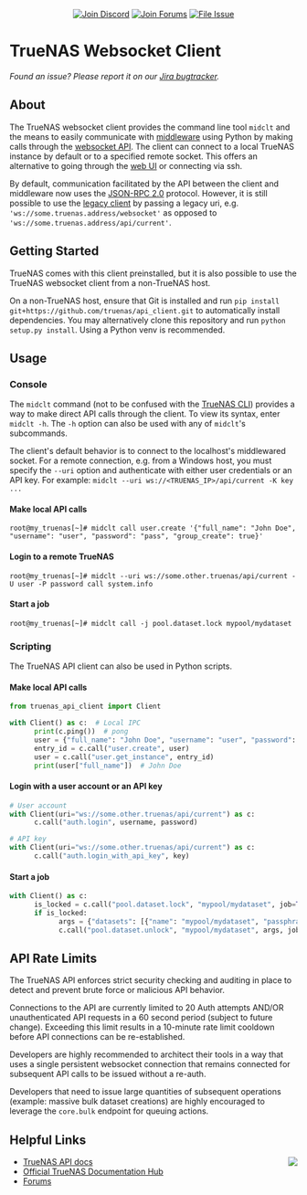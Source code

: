 <p align="center">
      <a href="https://discord.gg/Q3St5fPETd"><img alt="Join Discord" src="https://badgen.net/discord/members/Q3St5fPETd/?icon=discord&label=Join%20the%20TrueNAS%20Community" /></a>
 <a href="https://www.truenas.com/community/"><img alt="Join Forums" src="https://badgen.net/badge/Forums/Post%20Now//purple" /></a> 
 <a href="https://jira.ixsystems.com"><img alt="File Issue" src="https://badgen.net/badge/Jira/File%20Issue//red?icon=jira" /></a>
</p>

# TrueNAS Websocket Client

*Found an issue? Please report it on our [Jira bugtracker](https://jira.ixsystems.com).*

## About

The TrueNAS websocket client provides the command line tool `midclt` and the means to easily communicate with [middleware](https://github.com/truenas/middleware) using Python by making calls through the [websocket API](https://api.truenas.com/). The client can connect to a local TrueNAS instance by default or to a specified remote socket. This offers an alternative to going through the [web UI](https://github.com/truenas/webui) or connecting via ssh.

By default, communication facilitated by the API between the client and middleware now uses the [JSON-RPC 2.0](https://www.jsonrpc.org/specification) protocol. However, it is still possible to use the [legacy client](https://www.truenas.com/docs/api/scale_websocket_api.html) by passing a legacy uri, e.g. `'ws://some.truenas.address/websocket'` as opposed to `'ws://some.truenas.address/api/current'`.

## Getting Started

TrueNAS comes with this client preinstalled, but it is also possible to use the TrueNAS websocket client from a non-TrueNAS host.

On a non-TrueNAS host, ensure that Git is installed and run `pip install git+https://github.com/truenas/api_client.git` to automatically install dependencies. You may alternatively clone this repository and run `python setup.py install`. Using a Python venv is recommended.

## Usage

### Console

The `midclt` command (not to be confused with the [TrueNAS CLI](https://github.com/truenas/midcli)) provides a way to make direct API calls through the client. To view its syntax, enter `midclt -h`. The `-h` option can also be used with any of `midclt`'s subcommands.

The client's default behavior is to connect to the localhost's middlewared socket. For a remote connection, e.g. from a Windows host, you must specify the `--uri` option and authenticate with either user credentials or an API key. For example: `midclt --uri ws://<TRUENAS_IP>/api/current -K key ...`

#### Make local API calls

```
root@my_truenas[~]# midclt call user.create '{"full_name": "John Doe", "username": "user", "password": "pass", "group_create": true}'
```

#### Login to a remote TrueNAS

```
root@my_truenas[~]# midclt --uri ws://some.other.truenas/api/current -U user -P password call system.info
```

#### Start a job

```
root@my_truenas[~]# midclt call -j pool.dataset.lock mypool/mydataset
```

### Scripting

The TrueNAS API client can also be used in Python scripts.

#### Make local API calls

```python
from truenas_api_client import Client

with Client() as c:  # Local IPC
      print(c.ping())  # pong
      user = {"full_name": "John Doe", "username": "user", "password": "pass", "group_create": True}
      entry_id = c.call("user.create", user)
      user = c.call("user.get_instance", entry_id)
      print(user["full_name"])  # John Doe
```

#### Login with a user account or an API key

```python
# User account
with Client(uri="ws://some.other.truenas/api/current") as c:
      c.call("auth.login", username, password)

# API key
with Client(uri="ws://some.other.truenas/api/current") as c:
      c.call("auth.login_with_api_key", key)
```

#### Start a job

```python
with Client() as c:
      is_locked = c.call("pool.dataset.lock", "mypool/mydataset", job=True)
      if is_locked:
            args = {"datasets": [{"name": "mypool/mydataset", "passphrase": "passphrase"}]}
            c.call("pool.dataset.unlock", "mypool/mydataset", args, job=True)
```

## API Rate Limits

The TrueNAS API enforces strict security checking and auditing in place to detect and prevent brute force or malicious API behavior. 

Connections to the API are currently limited to 20 Auth attempts AND/OR unauthenticated API requests in a 60 second period (subject to future change). Exceeding this limit results in a 10-minute rate limit cooldown before API connections can be re-established. 

Developers are highly recommended to architect their tools in a way that uses a single persistent websocket connection that remains connected for subsequent API calls to be issued without a re-auth.

Developers that need to issue large quantities of subsequent operations (example: massive bulk dataset creations) are highly encouraged to leverage the `core.bulk` endpoint for queuing actions.

## Helpful Links

<a href="https://truenas.com">
<img align="right" src="https://www.truenas.com/docs/images/truenas-logo-mark.png" />
</a>

- [TrueNAS API docs](https://api.truenas.com/)
- [Official TrueNAS Documentation Hub](https://www.truenas.com/docs/)
- [Forums](https://www.truenas.com/community/)
